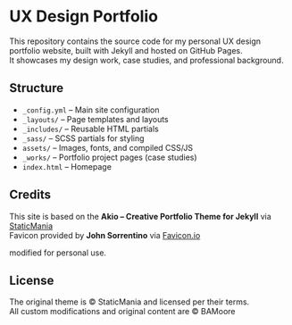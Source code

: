 # UX Design Portfolio

This repository contains the source code for my personal UX design portfolio website, built with Jekyll and hosted on GitHub Pages.  
It showcases my design work, case studies, and professional background.

## Structure
- `_config.yml` – Main site configuration  
- `_layouts/` – Page templates and layouts  
- `_includes/` – Reusable HTML partials  
- `_sass/` – SCSS partials for styling  
- `assets/` – Images, fonts, and compiled CSS/JS  
- `_works/` – Portfolio project pages (case studies)  
- `index.html` – Homepage  

## Credits
This site is based on the **Akio – Creative Portfolio Theme for Jekyll** via [StaticMania](https://jekyllthemes.io/theme/akio-portfolio-jekyll-theme)  
Favicon provided by **John Sorrentino** via [Favicon.io](https://jekyllthemes.io/theme/akio-portfolio-jekyll-theme](https://favicon.io))

modified for personal use.

## License
The original theme is © StaticMania and licensed per their terms.  
All custom modifications and original content are © BAMoore
